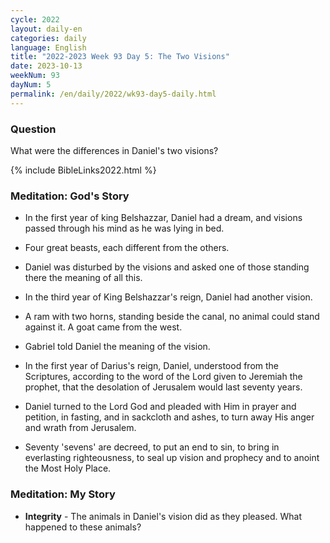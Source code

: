 ```yaml
---
cycle: 2022
layout: daily-en
categories: daily
language: English
title: "2022-2023 Week 93 Day 5: The Two Visions"
date: 2023-10-13
weekNum: 93
dayNum: 5
permalink: /en/daily/2022/wk93-day5-daily.html
---
```


### Question     
What were the differences in Daniel's two visions?

{% include BibleLinks2022.html %}

### Meditation: God's Story   
+ In the first year of king Belshazzar, Daniel had a dream, and visions passed through his mind as he was lying in bed. 

+ Four great beasts, each different from the others. 

+ Daniel was disturbed by the visions and asked one of those standing there the meaning of all this. 

+ In the third year of King Belshazzar's reign, Daniel had another vision. 

+ A ram with two horns, standing beside the canal, no animal could stand against it. A goat came from the west. 

+ Gabriel told Daniel the meaning of the vision. 

+ In the first year of Darius's reign, Daniel, understood from the Scriptures, according to the word of the Lord given to Jeremiah the prophet, that the desolation of Jerusalem would last seventy years. 

+ Daniel turned to the Lord God and pleaded with Him in prayer and petition, in fasting, and in sackcloth and ashes, to turn away His anger and wrath from Jerusalem. 

+ Seventy 'sevens' are decreed, to put an end to sin, to bring in everlasting righteousness, to seal up vision and prophecy and to anoint the Most Holy Place. 

### Meditation: My Story   
+ **Integrity** - The animals in Daniel's vision did as they pleased. What happened to these animals? 
